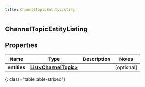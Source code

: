 ```yaml
---
title: ChannelTopicEntityListing
---
```

## ChannelTopicEntityListing


## Properties

| Name | Type | Description | Notes |
| ------------ | ------------- | ------------- | ------------- |
| **entities** | [**List&lt;ChannelTopic&gt;**](ChannelTopic.html) |  |  [optional] |
{: class="table table-striped"}



